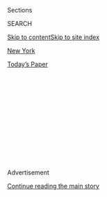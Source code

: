 <div id="app">

<div>

<div>

<div>

<div class="NYTAppHideMasthead css-1q2w90k e1suatyy0">

<div class="section css-ui9rw0 e1suatyy2">

<div class="css-eph4ug er09x8g0">

<div class="css-6n7j50">

</div>

<span class="css-1dv1kvn">Sections</span>

<div class="css-10488qs">

<span class="css-1dv1kvn">SEARCH</span>

</div>

[Skip to content](#site-content)[Skip to site index](#site-index)

</div>

<div id="masthead-section-label" class="css-1wr3we4 eaxe0e00">

[New
York](https://www.nytimes.com/section/nyregion)

</div>

<div class="css-10698na e1huz5gh0">

</div>

</div>

<div id="masthead-bar-one" class="section hasLinks css-15hmgas e1csuq9d3">

<div class="css-uqyvli e1csuq9d0">

</div>

<div class="css-1uqjmks e1csuq9d1">

</div>

<div class="css-9e9ivx">

[](https://myaccount.nytimes.com/auth/login?response_type=cookie&client_id=vi)

</div>

<div class="css-1bvtpon e1csuq9d2">

[Today’s
Paper](https://www.nytimes.com/section/todayspaper)

</div>

</div>

</div>

</div>

<div data-aria-hidden="false">

<div id="site-content" data-role="main">

<div>

<div class="css-1aor85t" style="opacity:0.000000001;z-index:-1;visibility:hidden">

<div class="css-1hqnpie">

<div class="css-epjblv">

<span class="css-17xtcya">[New
York](/section/nyregion)</span><span class="css-x15j1o">|</span><span class="css-fwqvlz">Pain
of Israel's Withdrawal From Gaza Strip Is Felt by American Jews,
Too</span>

</div>

<div class="css-k008qs">

<div class="css-1iwv8en">

<span class="css-18z7m18"></span>

<div>

</div>

</div>

<span class="css-1n6z4y"></span>

<div class="css-1705lsu">

<div class="css-4xjgmj">

<div class="css-4skfbu" data-role="toolbar" data-aria-label="Social Media Share buttons, Save button, and Comments Panel with current comment count" data-testid="share-tools">

  - 
  - 
  - 
  - 
    
    <div class="css-6n7j50">
    
    </div>

  - 

</div>

</div>

</div>

</div>

</div>

</div>

<div id="NYT_TOP_BANNER_REGION" class="css-13pd83m">

</div>

<div id="top-wrapper" class="css-1sy8kpn">

<div id="top-slug" class="css-l9onyx">

Advertisement

</div>

[Continue reading the main
story](#after-top)

<div class="ad top-wrapper" style="text-align:center;height:100%;display:block;min-height:250px">

<div id="top" class="place-ad" data-position="top" data-size-key="top">

</div>

</div>

<div id="after-top">

</div>

</div>

<div id="sponsor-wrapper" class="css-1hyfx7x">

<div id="sponsor-slug" class="css-19vbshk">

Supported by

</div>

[Continue reading the main
story](#after-sponsor)

<div id="sponsor" class="ad sponsor-wrapper" style="text-align:center;height:100%;display:block">

</div>

<div id="after-sponsor">

</div>

</div>

<div class="css-1vkm6nb ehdk2mb0">

# Pain of Israel's Withdrawal From Gaza Strip Is Felt by American Jews, Too

</div>

<div class="css-xt80pu e12qa4dv0">

<div class="css-18e8msd">

<div class="css-vp77d3 epjyd6m0">

<div class="css-1baulvz">

By [<span class="css-1baulvz" itemprop="name">Joseph
Berger</span>](https://www.nytimes.com/by/joseph-berger) and
<span class="css-1baulvz last-byline" itemprop="name">Robin
Shulman</span>

</div>

</div>

  - Aug. 14,
    2005

  - 
    
    <div class="css-4xjgmj">
    
    <div class="css-d8bdto" data-role="toolbar" data-aria-label="Social Media Share buttons, Save button, and Comments Panel with current comment count" data-testid="share-tools">
    
      - 
      - 
      - 
      - 
        
        <div class="css-6n7j50">
        
        </div>
    
      - 
    
    </div>
    
    </div>

</div>

</div>

<div class="section meteredContent css-1r7ky0e" name="articleBody" itemprop="articleBody">

<div class="css-1fanzo5 StoryBodyCompanionColumn">

<div class="css-53u6y8">

**Correction Appended**

Starting this week, American Jews are likely to see wrenching scenes of
Jewish soldiers expelling defiant Jewish settlers from their homes and
farms in the Gaza Strip, as Israel begins its pullout there. The
experience for many Americans will be almost as painful and perplexing
as it will be for Israelis, because the two societies are so interwoven,
with the Gaza settlers' ranks made up of many transplanted New Yorkers
and other Americans.

Still, like most Israelis, Jews in New York and across the nation
largely support the government of Ariel Sharon in its plan to pull the
9,000 settlers out of Gaza.

Practically every secular American Jewish group has lined up behind
disengagement, as have major Reform and Conservative Jewish
organizations, though their support has been in the muted form of op-ed
articles and newspaper ads, rather than demonstrations.

Even the more left-wing Jewish-American groups that have long favored
disengagement say they have seen no need to pound the drums for it,
since the Sharon government, the Bush administration and American and
Israeli public opinion are overwhelmingly behind it. "There's really not
a lot of convincing to do," said Lewis E. Roth, assistant director of
the Washington-based Americans for Peace Now.

</div>

</div>

<div class="css-1fanzo5 StoryBodyCompanionColumn">

<div class="css-53u6y8">

As in Israel, however, there is fierce opposition to the move, and much
of it is centered among the Orthodox, particularly the same ardently
Zionistic adherents of modern Orthodoxy and members of Lubavitch Hasidic
synagogues who make up much of the settler movement in the dominant Gush
Katif string of settlements in Gaza.

"Nine thousand people moved into the Gush Katif area at the behest of a
Labor government and other governments," said Rabbi Pesach Lerner,
executive vice president of the National Council of Young Israel, a
Manhattan-based group made up of 150 Orthodox congregations. "For years
they lived under fire and they wake up one day and are told, 'You're
history.' It's never happened before in Jewish history that Jewish
people exile Jewish people."

(The Israeli government did evacuate resistant settlers once before --
when Israel completed the return of the Sinai peninsula to Egypt in
1982.)

Still, some Orthodox rabbis, often thought of as fiery activists in
American Jewish politics, have taken pains to admonish Jews not to
encourage Israeli soldiers to disobey army orders and urged them to
cease comparing the evictions to the Nazi deportations.

"Both the left and the right must guard their language," wrote Rabbi Avi
Weiss of the Bronx, who opposes disengagement, in an op-ed article in
The Forward, the 108-year-old Jewish weekly. "The settlers are not
'occupiers' and Prime Minister Sharon is not a 'fascist.' While a word
is a word and a deed is a deed, words lead to deeds."

</div>

</div>

<div class="css-1fanzo5 StoryBodyCompanionColumn">

<div class="css-53u6y8">

At midnight last night, Jews protesting the Gaza withdrawal and fasting
for Tishah b'Ab, the traditional day of mourning for the destruction of
the First and Second Temples, were to gather at the Israeli Consulate,
on the East Side of Manhattan, for a vigil. Today, there is to be a
rally at the consulate and a march to the United Nations. The marchers
are to be joined there by a caravan of Lubavitch Hasidim from Brighton
Beach, Brooklyn. An even larger rally is scheduled for Tuesday across
from the United Nations.

On Friday, in the heavily Orthodox Midwood neighborhood of Brooklyn,
streamers and ribbons in orange -- the color of support for the
resistant Gaza settlers -- dangled from car antennas and side mirrors.

Sharon Rudolph, a 46-year-old receptionist shopping for fruits and
vegetables, wore an orange shirt that said, "Let My People Stay." She
had just returned from a visit to Gaza. "We can't be giving it back --
it doesn't belong to the Arabs," she said.

Mitchell Orlian, a professor of Bible at Yeshiva University, made sure
to buy lettuce, parsley and dill imported from Gush Katif, as he always
does. "If I were there, I would let myself be dragged out," he said.

There has not been an equivalent outpouring of vocal support from those
who agree with the pullout, beyond op-ed articles or sermons like one
given just over a week ago by Rabbi Donald Goor of Temple Judea, a
Reform synagogue in Tarzana, Calif., who said, "those who are
questioning the withdrawal are not only questioning this government but
questioning government itself."

One leader of a major national Jewish group, who spoke on the condition
of anonymity because of the sharp differences among his members, said
that while his group supported disengagement, "there's no great
enthusiasm" for it. He said there were worries that Israel's unilateral
gesture would "be rewarded with more violence," and that a seaport and
an airport in Gaza that may someday be reopened would become gateways
for weapons to be used against Israelis.

A problem for more than a few liberal Jews is that the disengagement is
being pushed by someone who was regarded as their archenemy in the
theater of Israeli politics: Mr. Sharon, who promoted and built
settlements as a government minister. Mr. Sharon has in recent years
decided that it no longer makes sense to have Israeli soldiers protect
so few settlers in an area that has more than 1.3 million Palestinians.

</div>

</div>

<div class="css-1fanzo5 StoryBodyCompanionColumn">

<div class="css-53u6y8">

"The honest-to-God liberals who would be enthusiastic are so suspicious
of Sharon that it would take a lot of wooing to get them out in the
streets, and nobody's wooing them," said J.J. Goldberg, editor of The
Forward.

There is ambivalence within the multicolored world of Orthodoxy as well.
Avi Shafran, a spokesman for Agudath Israel of America, a leading
traditionalist group, said that while most of its members were unhappy
with the withdrawal, they recognized that the move was being made by an
elected Israeli government.

Many settlers were influenced by rabbinical and philosophical champions
of a greater Israel that embraces Gaza and the West Bank, leaders who
contended that giving up territory was a sin. Most Hasidim, according to
Mr. Goldberg, have never accepted this thesis.

Still, opposition to disengagement is a minority view. An annual survey
by the American Jewish Committee found support for unilateral
disengagement running 65 to 28, with the remainder unsure. David A.
Harris, the organization's executive director, said "our business is not
to second-guess decisions of war and peace made by democratically
elected Israeli governments."

Rabbi Eric Yoffie, president of the Union for Reform Judaism and a
supporter of the pullout, has criticized the Conference of Presidents of
Major American Jewish Organizations, of which he is a member, for
failing to lobby more effectively for disengagement. Malcolm I.
Hoenlein, the conference's executive vice chairman, denied that the
support has been lukewarm.

But he acknowledged that many members are upset not just about the
removal of settlers but also about the uprooting of 30 synagogues, six
yeshivas, and several cemeteries, and they fear that withdrawal from
Gaza will shift terrorism to the West Bank. "People feel pain," he said.

Correction: August 22, 2005, Monday An article on Aug. 14 about the
reaction of American Jews to Israel's withdrawal from Gaza referred
incompletely to comments by Avi Shafran, a spokesman for the Orthodox
group Agudath Israel of America. Rabbi Shafran said he did not mean to
suggest that his group's members have come to accept the withdrawal,
only that they opposed active resistance to it because the decision to
withdraw was made by an elected Israeli government.

</div>

</div>

</div>

<div>

</div>

<div>

</div>

<div>

</div>

<div>

<div id="bottom-wrapper" class="css-1ede5it">

<div id="bottom-slug" class="css-l9onyx">

Advertisement

</div>

[Continue reading the main
story](#after-bottom)

<div id="bottom" class="ad bottom-wrapper" style="text-align:center;height:100%;display:block;min-height:90px">

</div>

<div id="after-bottom">

</div>

</div>

</div>

</div>

</div>

## Site Index

<div>

</div>

## Site Information Navigation

  - [© <span>2020</span> <span>The New York Times
    Company</span>](https://help.nytimes.com/hc/en-us/articles/115014792127-Copyright-notice)

<!-- end list -->

  - [NYTCo](https://www.nytco.com/)
  - [Contact
    Us](https://help.nytimes.com/hc/en-us/articles/115015385887-Contact-Us)
  - [Work with us](https://www.nytco.com/careers/)
  - [Advertise](https://nytmediakit.com/)
  - [T Brand Studio](http://www.tbrandstudio.com/)
  - [Your Ad
    Choices](https://www.nytimes.com/privacy/cookie-policy#how-do-i-manage-trackers)
  - [Privacy](https://www.nytimes.com/privacy)
  - [Terms of
    Service](https://help.nytimes.com/hc/en-us/articles/115014893428-Terms-of-service)
  - [Terms of
    Sale](https://help.nytimes.com/hc/en-us/articles/115014893968-Terms-of-sale)
  - [Site
    Map](https://spiderbites.nytimes.com)
  - [Help](https://help.nytimes.com/hc/en-us)
  - [Subscriptions](https://www.nytimes.com/subscription?campaignId=37WXW)

</div>

</div>

</div>

</div>

